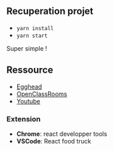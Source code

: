 ## Recuperation projet
- `yarn install`
- `yarn start`

Super simple !

## Ressource
- [Egghead](https://egghead.io/browse/frameworks/react)
- [OpenClassRooms](https://openclassrooms.com/fr/courses/4664381-realisez-une-application-web-avec-react-js)
- [Youtube](https://www.youtube.com/watch?v=sX3KeP7v7Kg)

### Extension
- **Chrome**: react developper tools
- **VSCode**: React food truck
